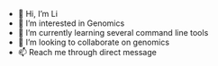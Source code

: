 - 👋 Hi, I’m Li
- 👀 I’m interested in Genomics
- 🌱 I’m currently learning several command line tools
- 💞️ I’m looking to collaborate on genomics
- 📫 Reach me through direct message


